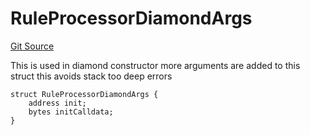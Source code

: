 # RuleProcessorDiamondArgs
[Git Source](https://github.com/thrackle-io/rules-protocol/blob/49ab19f6a1a98efed1de2dc532ff3da9b445a7cb/src/economic/ruleProcessor/RuleProcessorDiamond.sol)

This is used in diamond constructor
more arguments are added to this struct
this avoids stack too deep errors


```solidity
struct RuleProcessorDiamondArgs {
    address init;
    bytes initCalldata;
}
```

